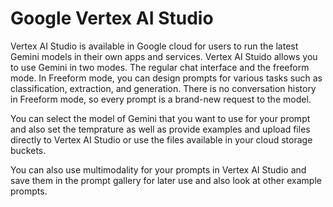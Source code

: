 # Google Vertex AI Studio

Vertex AI Studio is available in Google cloud for users to run the latest Gemini models in their own apps and services. Vertex AI Stuido allows you to use Gemini in two modes. The regular chat interface and the freeform mode. In Freeform mode, you can design prompts for various tasks such as classification, extraction, and generation. There is no conversation history in Freeform mode, so every prompt is a brand-new request to the model.

You can select the model of Gemini that you want to use for your prompt and also set the temprature as well as provide examples and upload files directly to Vertex AI Studio or use the files available in your cloud storage buckets.

You can also use multimodality for your prompts in Vertex AI Studio and save them in the prompt gallery for later use and also look at other example prompts.
